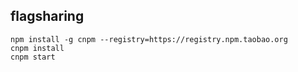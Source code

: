## flagsharing

```
npm install -g cnpm --registry=https://registry.npm.taobao.org
cnpm install
cnpm start
```